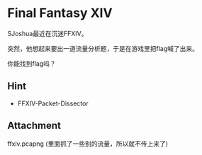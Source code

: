# Final Fantasy XIV
SJoshua最近在沉迷FFXIV。

突然，他想起来要出一道流量分析题，于是在游戏里把flag喊了出来。

你能找到flag吗？

## Hint
* FFXIV-Packet-Dissector

## Attachment
ffxiv.pcapng (里面抓了一些别的流量，所以就不传上来了)